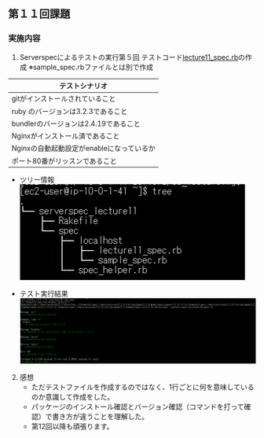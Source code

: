 ## 第１１回課題

### 実施内容
1. Serverspecによるテストの実行第５回
   テストコード[lecture11_spec.rb](/file/lecture11_spec.rb)の作成 ※sample_spec.rbファイルとは別で作成
   <br>

| テストシナリオ                            | 
| ----------------------------------------- | 
| gitがインストールされていること           | 
| ruby のバージョンは3.2.3であること        | 
| bundlerのバージョンは2.4.19であること     | 
| Nginxがインストール済であること           | 
| Nginxの自動起動設定がenableになっているか | 
| ポート80番がリッスンであること            | 

- ツリー情報<br>
![ツリー情報](/image/ツリー情報.png) 

- テスト実行結果<br>
![テスト実行結果](/image/テスト実行結果.png)
   <br>

2. 感想
    - ただテストファイルを作成するのではなく、1行ごとに何を意味しているのか意識して作成をした。
    - パッケージのインストール確認とバージョン確認（コマンドを打って確認）で書き方が違うことを理解した。
    - 第12回以降も頑張ります。